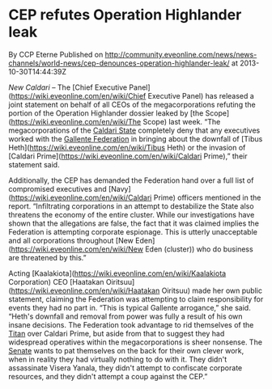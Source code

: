 # CEP refutes Operation Highlander leak
By CCP Eterne
Published on http://community.eveonline.com/news/news-channels/world-news/cep-denounces-operation-highlander-leak/ at 2013-10-30T14:44:39Z

_New Caldari –_ The [Chief Executive Panel](https://wiki.eveonline.com/en/wiki/Chief Executive Panel) has released a joint statement on behalf of all CEOs of the megacorporations refuting the portion of the Operation Highlander dossier leaked by [the Scope](https://wiki.eveonline.com/en/wiki/The Scope) last week. “The megacorporations of the [Caldari State](https://wiki.eveonline.com/en/wiki/Caldari) completely deny that any executives worked with the [Gallente Federation](https://wiki.eveonline.com/en/wiki/Gallente) in bringing about the downfall of [Tibus Heth](https://wiki.eveonline.com/en/wiki/Tibus Heth) or the invasion of [Caldari Prime](https://wiki.eveonline.com/en/wiki/Caldari Prime),” their statement said.

Additionally, the CEP has demanded the Federation hand over a full list of compromised executives and [Navy](https://wiki.eveonline.com/en/wiki/Caldari Prime) officers mentioned in the report. “Infiltrating corporations in an attempt to destabilize the State also threatens the economy of the entire cluster. While our investigations have shown that the allegations are false, the fact that it was claimed implies the Federation is attempting corporate espionage. This is utterly unacceptable and all corporations throughout [New Eden](https://wiki.eveonline.com/en/wiki/New Eden (cluster)) who do business are threatened by this.”

Acting [Kaalakiota](https://wiki.eveonline.com/en/wiki/Kaalakiota Corporation) CEO [Haatakan Oiritsuu](https://wiki.eveonline.com/en/wiki/Haatakan Oiritsuu) made her own public statement, claiming the Federation was attempting to claim responsibility for events they had no part in. “This is typical Gallente arrogance,” she said. “Heth's downfall and removal from power was fully a result of his own insane decisions. The Federation took advantage to rid themselves of the [Titan](https://wiki.eveonline.com/en/wiki/Titans) over Caldari Prime, but aside from that to suggest they had widespread operatives within the megacorporations is sheer nonsense. The [Senate](https://wiki.eveonline.com/en/wiki/Senate) wants to pat themselves on the back for their own clever work, when in reality they had virtually nothing to do with it. They didn't assassinate Visera Yanala, they didn't attempt to confiscate corporate resources, and they didn't attempt a coup against the CEP.”

